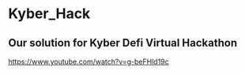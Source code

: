 # Kyber_Hack
## Our solution for Kyber Defi Virtual Hackathon
https://www.youtube.com/watch?v=g-beFHld19c
